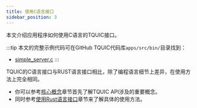 ```yaml
---
title: 使用C语言接口
sidebar_position: 3
---
```


本文介绍应用程序如何使用C语言的TQUIC接口。

:::tip
本文的完整示例代码可在GitHub TQUIC代码库`apps/src/bin/`目录找到：
* [simple_server.c](https://git.woa.com/tquic/tquic/blob/master/apps/src/bin/simple_server.c)
::: 

TQUIC的C语言接口与RUST语言接口相比，除了编程语言细节上差异，在使用方法上完全相同。
* 你可以参考[核心概念](core_concepts.md)章节首先了解TQUIC API涉及的重要概念。
* 同时参考[使用Rust语言接口](rust.md)章节来了解具体的使用方法。
    
